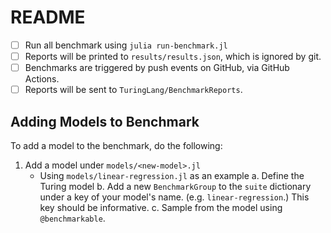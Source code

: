 # README

- [ ] Run all benchmark using `julia run-benchmark.jl`
- [ ] Reports will be printed to `results/results.json`, which is ignored by git.
- [ ] Benchmarks are triggered by push events on GitHub, via GitHub Actions.
- [ ] Reports will be sent to `TuringLang/BenchmarkReports`.

## Adding Models to Benchmark 
To add a model to the benchmark, do the following:

1. Add a model under `models/<new-model>.jl`
    - Using `models/linear-regression.jl` as an example
        a. Define the Turing model
        b. Add a new `BenchmarkGroup` to the `suite` dictionary under a key of
           your model's name. (e.g. `linear-regression`.) This key should be
           informative.
        c. Sample from the model using `@benchmarkable`.
